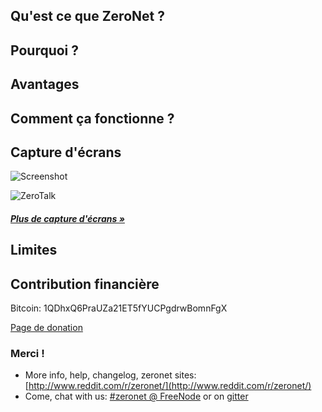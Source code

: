 ## Qu'est ce que ZeroNet ?


## Pourquoi ?

## Avantages


## Comment ça fonctionne ?

## Capture d'écrans

![Screenshot](img/zerohello.png)

![ZeroTalk](img/zerotalk.png)

##### [Plus de capture d'écrans &raquo;](/using_zeronet/sample_sites/)

## Limites


## Contribution financière

Bitcoin: 1QDhxQ6PraUZa21ET5fYUCPgdrwBomnFgX

[Page de donation](help_zeronet/donate/)

### Merci !

* More info, help, changelog, zeronet sites: [http://www.reddit.com/r/zeronet/](http://www.reddit.com/r/zeronet/)
* Come, chat with us: [#zeronet @ FreeNode](https://kiwiirc.com/client/irc.freenode.net/zeronet) or on [gitter](https://gitter.im/HelloZeroNet/ZeroNet)
